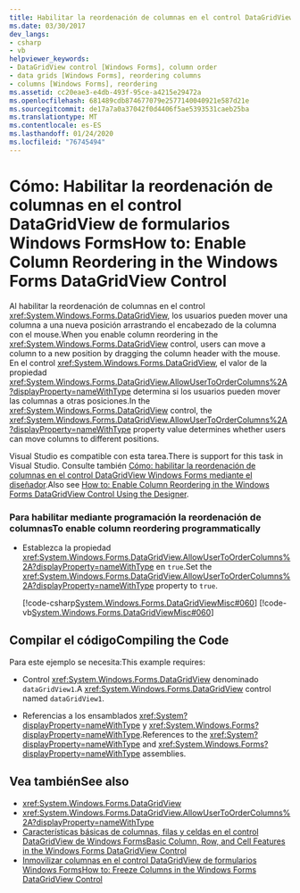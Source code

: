 ```yaml
---
title: Habilitar la reordenación de columnas en el control DataGridView
ms.date: 03/30/2017
dev_langs:
- csharp
- vb
helpviewer_keywords:
- DataGridView control [Windows Forms], column order
- data grids [Windows Forms], reordering columns
- columns [Windows Forms], reordering
ms.assetid: cc20eae3-e4db-493f-95ce-a4215e29472a
ms.openlocfilehash: 681489cdb874677079e2577140040921e587d21e
ms.sourcegitcommit: de17a7a0a37042f0d4406f5ae5393531caeb25ba
ms.translationtype: MT
ms.contentlocale: es-ES
ms.lasthandoff: 01/24/2020
ms.locfileid: "76745494"
---
```

# <a name="how-to-enable-column-reordering-in-the-windows-forms-datagridview-control"></a><span data-ttu-id="9999d-102">Cómo: Habilitar la reordenación de columnas en el control DataGridView de formularios Windows Forms</span><span class="sxs-lookup"><span data-stu-id="9999d-102">How to: Enable Column Reordering in the Windows Forms DataGridView Control</span></span>
<span data-ttu-id="9999d-103">Al habilitar la reordenación de columnas en el control <xref:System.Windows.Forms.DataGridView>, los usuarios pueden mover una columna a una nueva posición arrastrando el encabezado de la columna con el mouse.</span><span class="sxs-lookup"><span data-stu-id="9999d-103">When you enable column reordering in the <xref:System.Windows.Forms.DataGridView> control, users can move a column to a new position by dragging the column header with the mouse.</span></span> <span data-ttu-id="9999d-104">En el control <xref:System.Windows.Forms.DataGridView>, el valor de la propiedad <xref:System.Windows.Forms.DataGridView.AllowUserToOrderColumns%2A?displayProperty=nameWithType> determina si los usuarios pueden mover las columnas a otras posiciones.</span><span class="sxs-lookup"><span data-stu-id="9999d-104">In the <xref:System.Windows.Forms.DataGridView> control, the <xref:System.Windows.Forms.DataGridView.AllowUserToOrderColumns%2A?displayProperty=nameWithType> property value determines whether users can move columns to different positions.</span></span>  
  
 <span data-ttu-id="9999d-105">Visual Studio es compatible con esta tarea.</span><span class="sxs-lookup"><span data-stu-id="9999d-105">There is support for this task in Visual Studio.</span></span>  <span data-ttu-id="9999d-106">Consulte también [Cómo: habilitar la reordenación de columnas en el control DataGridView Windows Forms mediante el diseñador](enable-column-reordering-in-the-datagrid-using-the-designer.md).</span><span class="sxs-lookup"><span data-stu-id="9999d-106">Also see [How to: Enable Column Reordering in the Windows Forms DataGridView Control Using the Designer](enable-column-reordering-in-the-datagrid-using-the-designer.md).</span></span>  
  
### <a name="to-enable-column-reordering-programmatically"></a><span data-ttu-id="9999d-107">Para habilitar mediante programación la reordenación de columnas</span><span class="sxs-lookup"><span data-stu-id="9999d-107">To enable column reordering programmatically</span></span>  
  
- <span data-ttu-id="9999d-108">Establezca la propiedad <xref:System.Windows.Forms.DataGridView.AllowUserToOrderColumns%2A?displayProperty=nameWithType> en `true`.</span><span class="sxs-lookup"><span data-stu-id="9999d-108">Set the <xref:System.Windows.Forms.DataGridView.AllowUserToOrderColumns%2A?displayProperty=nameWithType> property to `true`.</span></span>  
  
     [!code-csharp[System.Windows.Forms.DataGridViewMisc#060](~/samples/snippets/csharp/VS_Snippets_Winforms/System.Windows.Forms.DataGridViewMisc/CS/datagridviewmisc.cs#060)]
     [!code-vb[System.Windows.Forms.DataGridViewMisc#060](~/samples/snippets/visualbasic/VS_Snippets_Winforms/System.Windows.Forms.DataGridViewMisc/VB/datagridviewmisc.vb#060)]  
  
## <a name="compiling-the-code"></a><span data-ttu-id="9999d-109">Compilar el código</span><span class="sxs-lookup"><span data-stu-id="9999d-109">Compiling the Code</span></span>  
 <span data-ttu-id="9999d-110">Para este ejemplo se necesita:</span><span class="sxs-lookup"><span data-stu-id="9999d-110">This example requires:</span></span>  
  
- <span data-ttu-id="9999d-111">Control <xref:System.Windows.Forms.DataGridView> denominado `dataGridView1`.</span><span class="sxs-lookup"><span data-stu-id="9999d-111">A <xref:System.Windows.Forms.DataGridView> control named `dataGridView1`.</span></span>  
  
- <span data-ttu-id="9999d-112">Referencias a los ensamblados <xref:System?displayProperty=nameWithType> y <xref:System.Windows.Forms?displayProperty=nameWithType>.</span><span class="sxs-lookup"><span data-stu-id="9999d-112">References to the <xref:System?displayProperty=nameWithType> and <xref:System.Windows.Forms?displayProperty=nameWithType> assemblies.</span></span>  
  
## <a name="see-also"></a><span data-ttu-id="9999d-113">Vea también</span><span class="sxs-lookup"><span data-stu-id="9999d-113">See also</span></span>

- <xref:System.Windows.Forms.DataGridView>
- <xref:System.Windows.Forms.DataGridView.AllowUserToOrderColumns%2A?displayProperty=nameWithType>
- [<span data-ttu-id="9999d-114">Características básicas de columnas, filas y celdas en el control DataGridView de Windows Forms</span><span class="sxs-lookup"><span data-stu-id="9999d-114">Basic Column, Row, and Cell Features in the Windows Forms DataGridView Control</span></span>](basic-column-row-and-cell-features-wf-datagridview-control.md)
- [<span data-ttu-id="9999d-115">Inmovilizar columnas en el control DataGridView de formularios Windows Forms</span><span class="sxs-lookup"><span data-stu-id="9999d-115">How to: Freeze Columns in the Windows Forms DataGridView Control</span></span>](how-to-freeze-columns-in-the-windows-forms-datagridview-control.md)
